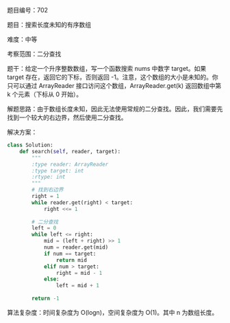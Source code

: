 题目编号：702

题目：搜索长度未知的有序数组

难度：中等

考察范围：二分查找

题干：给定一个升序整数数组，写一个函数搜索 nums 中数字 target。如果 target 存在，返回它的下标，否则返回 -1。注意，这个数组的大小是未知的。你只可以通过 ArrayReader 接口访问这个数组，ArrayReader.get(k) 返回数组中第 k 个元素（下标从 0 开始）。

解题思路：由于数组长度未知，因此无法使用常规的二分查找。因此，我们需要先找到一个较大的右边界，然后使用二分查找。

解决方案：

```python
class Solution:
    def search(self, reader, target):
        """
        :type reader: ArrayReader
        :type target: int
        :rtype: int
        """
        # 找到右边界
        right = 1
        while reader.get(right) < target:
            right <<= 1
        
        # 二分查找
        left = 0
        while left <= right:
            mid = (left + right) >> 1
            num = reader.get(mid)
            if num == target:
                return mid
            elif num > target:
                right = mid - 1
            else:
                left = mid + 1
        
        return -1
```

算法复杂度：时间复杂度为 O(logn)，空间复杂度为 O(1)。其中 n 为数组长度。